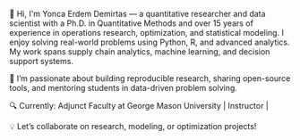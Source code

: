 👋 Hi, I'm Yonca Erdem Demirtas — a quantitative researcher and data scientist with a Ph.D. in Quantitative Methods and over 15 years of experience in operations research, optimization, and statistical modeling. I enjoy solving real-world problems using Python, R, and advanced analytics. My work spans supply chain analytics, machine learning, and decision support systems.

📌 I’m passionate about building reproducible research, sharing open-source tools, and mentoring students in data-driven problem solving.

🔍 Currently: Adjunct Faculty at George Mason University | Instructor |

💡 Let’s collaborate on research, modeling, or optimization projects!


